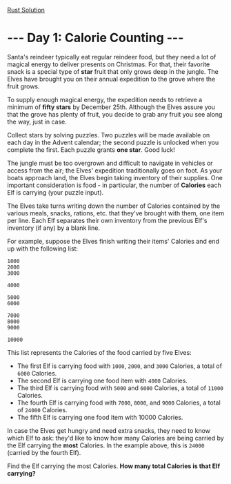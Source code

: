 [Rust Solution](../../src/year_2022/day_01.rs)

# --- Day 1: Calorie Counting ---

Santa's reindeer typically eat regular reindeer food, but they need a lot of magical
energy to deliver presents on Christmas. For that, their favorite snack is a special
type of **star** fruit that only grows deep in the jungle. The Elves have brought you on
their annual expedition to the grove where the fruit grows.

To supply enough magical energy, the expedition needs to retrieve a minimum of **fifty
stars** by December 25th. Although the Elves assure you that the grove has plenty of fruit,
you decide to grab any fruit you see along the way, just in case.

Collect stars by solving puzzles. Two puzzles will be made available on each
day in the Advent calendar; the second puzzle is unlocked when you complete the first.
Each puzzle grants **one star**. Good luck!


The jungle must be too overgrown and difficult to navigate in vehicles or access from the air;
the Elves' expedition traditionally goes on foot. As your boats approach land, the Elves
begin taking inventory of their supplies. One important consideration is food - in particular,
the number of **Calories** each Elf is carrying (your puzzle input).

The Elves take turns writing down the number of Calories contained by the various meals, snacks,
rations, etc. that they've brought with them, one item per line. Each Elf separates their own
inventory from the previous Elf's inventory (if any) by a blank line.

For example, suppose the Elves finish writing their items' Calories and end up with the following list:

```
1000
2000
3000

4000

5000
6000

7000
8000
9000

10000
```

This list represents the Calories of the food carried by five Elves:

- The first Elf is carrying food with `1000`, `2000`, and `3000` Calories, a total of `6000` Calories.
- The second Elf is carrying one food item with `4000` Calories.
- The third Elf is carrying food with `5000` and `6000` Calories, a total of `11000` Calories.
- The fourth Elf is carrying food with `7000`, `8000`, and `9000` Calories, a total of `24000` Calories.
- The fifth Elf is carrying one food item with 10000 Calories.

In case the Elves get hungry and need extra snacks, they need to know which Elf to ask: they'd like to
know how many Calories are being carried by the Elf carrying the **most** Calories. In the example above,
this is `24000` (carried by the fourth Elf).

Find the Elf carrying the most Calories. **How many total Calories is that Elf carrying?**
